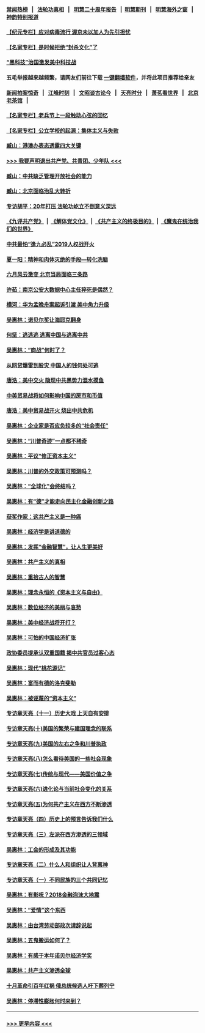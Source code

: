 #### [禁闻热榜](热点新闻.md?=0)  &nbsp;&nbsp;|&nbsp;&nbsp; [法轮功真相](https://github.com/gfw-breaker/truth/blob/master/README.md?=0) &nbsp;&nbsp;|&nbsp;&nbsp; [明慧二十周年报告](https://github.com/gfw-breaker/mh-reports/blob/master/README.md?=0) &nbsp;&nbsp;|&nbsp;&nbsp;[明慧期刊](https://github.com/gfw-breaker/mh-qikan) &nbsp;&nbsp;|&nbsp;&nbsp; [明慧海外之窗](https://github.com/gfw-breaker/mh-news/blob/master/README.md?=0) &nbsp;&nbsp;|&nbsp;&nbsp; [神韵特别报道](https://github.com/gfw-breaker/mh-news/blob/master/shenyun.md?=0)
#### [【纪元专栏】应对病毒流行 渥京未以加人为先引担忧](../pages/nsc423/n11875714.md?t=03020331) 
#### [【名家专栏】是时候拒绝“封杀文化”了](../pages/nsc423/n11814093.md?t=03020331) 
#### [“黑科技”治国激发美中科技战](../pages/nsc423/n11638056.md?t=03020331) 
#### 五毛举报越来越频繁，请网友们前往下载 [一键翻墙软件](https://github.com/gfw-breaker/ssr-accounts)，并将此项目推荐给亲友
#### [新闻拍案惊奇](https://github.com/gfw-breaker/banned-news/blob/master/pages/link4.md) &nbsp;&nbsp;|&nbsp;&nbsp; [江峰时刻](https://github.com/gfw-breaker/banned-news/blob/master/pages/link4.md) &nbsp;&nbsp;|&nbsp;&nbsp; [文昭谈古论今](https://github.com/gfw-breaker/banned-news/blob/master/pages/link4.md) &nbsp;&nbsp;|&nbsp;&nbsp; [天亮时分](https://github.com/gfw-breaker/banned-news/blob/master/pages/link4.md) &nbsp;&nbsp;|&nbsp;&nbsp; [萧茗看世界](https://github.com/gfw-breaker/banned-news/blob/master/pages/link4.md) &nbsp;&nbsp;|&nbsp;&nbsp; [北京老茶馆](https://github.com/gfw-breaker/banned-news/blob/master/pages/link4.md) &nbsp;&nbsp;|&nbsp;&nbsp; 
#### [【名家专栏】老兵节上一段触动心弦的回忆](../pages/nsc423/n11646016.md?t=03020331) 
#### [【名家专栏】公立学校的起源：集体主义与失败](../pages/nsc423/n11601833.md?t=03020331) 
#### [臧山：港澳办表态透露四大关键](../pages/nsc423/n11421628.md?t=03020331) 
#### [>>> 我要声明退出共产党、共青团、少年队 <<<](https://github.com/begood0513/goodnews/blob/master/quit/letter.md) 
#### [臧山：中共缺乏管理开放社会的能力](../pages/nsc423/n11407457.md?t=03020331) 
#### [臧山：北京面临治乱大转折](../pages/nsc423/n11406895.md?t=03020331) 
#### [专访胡平：20年打压 法轮功屹立不倒意义深远](../pages/nsc423/n11398800.md?t=03020331) 
#### [《九评共产党》](https://github.com/begood0513/9ping.md/blob/master/README.md) &nbsp;|&nbsp; [《解体党文化》](../../../../jtdwh.md/blob/master/README.md)  &nbsp;|&nbsp; [《共产主义的终极目的》](../../../../gczydzjmd.md/blob/master/README.md) &nbsp;|&nbsp; [《魔鬼在统治我们的世界》](../../../../mgztzwmdsj.md/blob/master/README.md) 
#### [中共最怕“逢九必乱”2019人权战开火](../pages/nsc423/n11385248.md?t=03020331) 
#### [夏一阳：精神和肉体灭绝的手段—转化洗脑](../pages/nsc423/n11368250.md?t=03020331) 
#### [六月风云激变 北京当局面临三条路](../pages/nsc423/n11313668.md?t=03020331) 
#### [许茹：南京公安大数据中心主任猝死是偶然？](../pages/nsc423/n11064744.md?t=03020331) 
#### [横河：华为孟晚舟案起诉引渡 美中角力升级](../pages/nsc423/n11027230.md?t=03020331) 
#### [吴惠林：诺贝尔奖让海耶克翻身](../pages/nsc423/n10890049.md?t=03020331) 
#### [何坚：逃逃逃 逃离中国与逃离中共](../pages/nsc423/n10592891.md?t=03020331) 
#### [吴惠林：“商战”何时了？](../pages/nsc423/n10573558.md?t=03020331) 
#### [从网贷爆雷到股灾 中国人的钱何处可逃](../pages/nsc423/n10572800.md?t=03020331) 
#### [唐浩：美中交火 隐现中共黑势力混水摸鱼](../pages/nsc423/n10544040.md?t=03020331) 
#### [中美贸易战将如何影响中国的房市和币值](../pages/nsc423/n10543697.md?t=03020331) 
#### [唐浩：美中贸易战开火 烧出中共危机](../pages/nsc423/n10540126.md?t=03020331) 
#### [吴惠林：企业家是否应负较多的“社会责任”](../pages/nsc423/n10535022.md?t=03020331) 
#### [吴惠林：“川普奇迹”一点都不稀奇](../pages/nsc423/n10512808.md?t=03020331) 
#### [吴惠林：平议“修正资本主义”](../pages/nsc423/n10495724.md?t=03020331) 
#### [吴惠林：川普的外交政策可预测吗？](../pages/nsc423/n10462387.md?t=03020331) 
#### [吴惠林：“全球化”会终结吗？](../pages/nsc423/n10452838.md?t=03020331) 
#### [吴惠林：有“德”才能走向民主化金融创新之路](../pages/nsc423/n10432292.md?t=03020331) 
#### [获奖作家：这共产主义是一种癌](../pages/nsc423/n10431541.md?t=03020331) 
#### [吴惠林：经济学是讲道德的](../pages/nsc423/n10398014.md?t=03020331) 
#### [吴惠林：发挥“金融智慧”，让人生更美好](../pages/nsc423/n10375019.md?t=03020331) 
#### [吴惠林：共产主义的真相](../pages/nsc423/n10351394.md?t=03020331) 
#### [吴惠林：重拾古人的智慧](../pages/nsc423/n10337691.md?t=03020331) 
#### [吴惠林：理念永恒的《资本主义与自由》](../pages/nsc423/n10316274.md?t=03020331) 
#### [吴惠林：数位经济的美丽与哀愁](../pages/nsc423/n10292946.md?t=03020331) 
#### [吴惠林：美中经济战将开打？](../pages/nsc423/n10258825.md?t=03020331) 
#### [吴惠林：可怕的中国经济扩张](../pages/nsc423/n10219147.md?t=03020331) 
#### [政协委员提承认双重国籍 揭中共官员过客心态](../pages/nsc423/n10208809.md?t=03020331) 
#### [吴惠林：现代“桃花源记”](../pages/nsc423/n10185234.md?t=03020331) 
#### [吴惠林：富而有德的洛克斐勒](../pages/nsc423/n10142264.md?t=03020331) 
#### [吴惠林：被诬蔑的“资本主义”](../pages/nsc423/n10124816.md?t=03020331) 
#### [专访章天亮（十一）历史大戏 上天自有安排](../pages/nsc423/n10094905.md?t=03020331) 
#### [专访章天亮(十)美国的繁荣与建国理念的联系](../pages/nsc423/n10094899.md?t=03020331) 
#### [专访章天亮(九)美国的左右之争和川普执政](../pages/nsc423/n10094889.md?t=03020331) 
#### [专访章天亮(八)怎么看待美国的一些社会现象](../pages/nsc423/n10094857.md?t=03020331) 
#### [专访章天亮(七)传统与现代——美国价值之争](../pages/nsc423/n10093140.md?t=03020331) 
#### [专访章天亮(六)进化论与当前社会变化的关系](../pages/nsc423/n10092036.md?t=03020331) 
#### [专访章天亮(五)为何共产主义在西方不断渗透](../pages/nsc423/n10083620.md?t=03020331) 
#### [专访章天亮（四）历史上的预言告诉我们什么](../pages/nsc423/n10083606.md?t=03020331) 
#### [专访章天亮（三）左派在西方渗透的三领域](../pages/nsc423/n10081115.md?t=03020331) 
#### [吴惠林：工会的形成及其功能](../pages/nsc423/n10080633.md?t=03020331) 
#### [专访章天亮（二）什么人和组织让人背离神](../pages/nsc423/n10076637.md?t=03020331) 
#### [专访章天亮（一）不同民族的三个共同记忆](../pages/nsc423/n10074188.md?t=03020331) 
#### [吴惠林：有影呒？2018金融泡沫大地震](../pages/nsc423/n10040534.md?t=03020331) 
#### [吴惠林：“爱情”这个东西](../pages/nsc423/n10019423.md?t=03020331) 
#### [吴惠林：由台湾劳动部政次请辞说起](../pages/nsc423/n9979679.md?t=03020331) 
#### [吴惠林：五鬼搬运如何了？](../pages/nsc423/n9925338.md?t=03020331) 
#### [吴惠林：有感于本年诺贝尔经济学奖](../pages/nsc423/n9871883.md?t=03020331) 
#### [吴惠林：共产主义渗透全球](../pages/nsc423/n9812748.md?t=03020331) 
#### [十月革命引百年红祸 俄总统候选人吁下葬列宁](../pages/nsc423/n9810182.md?t=03020331) 
#### [吴惠林：停滞性膨胀何时来到？](../pages/nsc423/n9764136.md?t=03020331) 

----
#### [ >>> 更早内容 <<< ](../indexes/nsc423-earlier.md)

